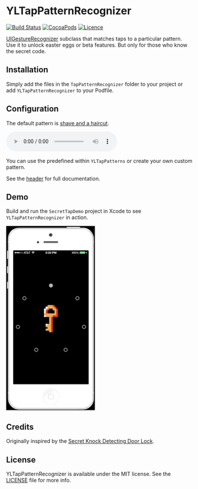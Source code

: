 # YLTapPatternRecognizer
[![Build Status](https://travis-ci.org/ejensen/YLTapPatternRecognizer.svg)](https://travis-ci.org/ejensen/YLTapPatternRecognizer) [![CocoaPods](https://img.shields.io/cocoapods/v/YLTapPatternRecognizer.svg)](http://cocoadocs.org/docsets/YLTapPatternRecognizer) [![Licence](https://img.shields.io/github/license/ejensen/YLTapPatternRecognizer.svg)]()

[UIGestureRecognizer](http://developer.apple.com/library/ios/#documentation/uikit/reference/UIGestureRecognizer_Class/Reference/Reference.html) subclass that matches taps to a particular pattern.
Use it to unlock easter eggs or beta features. But only for those who know the secret code.

## Installation

Simply add the files in the `TapPatternRecognizer` folder to your project or add `YLTapPatternRecognizer` to your Podfile.

## Configuration

The default pattern is [shave and a haircut](http://en.wikipedia.org/wiki/Shave_and_a_Haircut).

<audio controls> 
  <source src="http://upload.wikimedia.org/wikipedia/commons/7/7d/Shavehaircut.ogg" type="audio/ogg"/>
  <source src="https://github.com/ejensen/YLTapPatternRecognizer/blob/master/Demo/shavehaircut.mp3" type="audio/mpeg"/>
</audio>

You can use the predefined within `YLTapPatterns` or create your own custom pattern.

See the [header](TapPatternRecognizer/YLTapPatternRecognizer.h) for full documentation.

## Demo

Build and run the `SecretTapDemo` project in Xcode to see `YLTapPatternRecognizer` in action.

![demo recording](Demo/secret-tap.gif)

## Credits

Originally inspired by the [Secret Knock Detecting Door Lock](http://grathio.com/2009/11/secret_knock_detecting_door_lock/).

## License

YLTapPatternRecognizer is available under the MIT license. See the [LICENSE](LICENSE) file for more info.
